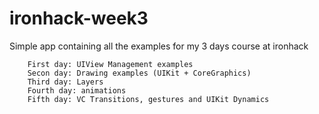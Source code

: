 ironhack-week3
==============

Simple app containing all the examples for my 3 days course at ironhack

		First day: UIView Management examples
		Secon day: Drawing examples (UIKit + CoreGraphics)
		Third day: Layers
		Fourth day: animations
		Fifth day: VC Transitions, gestures and UIKit Dynamics

